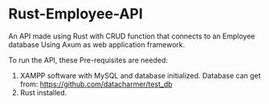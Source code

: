 # Rust-Employee-API
An API made using Rust with CRUD function that connects to an Employee database
Using Axum as web application framework.

To run the API, these Pre-requisites are needed:
1. XAMPP software with MySQL and database initialized.
Database can get from: https://github.com/datacharmer/test_db
2. Rust installed.
